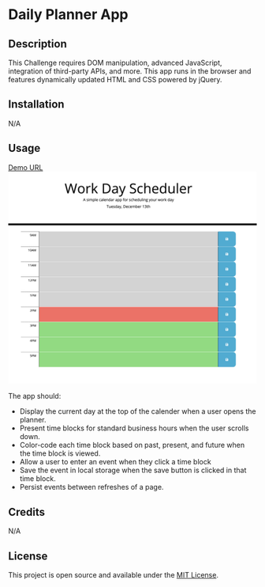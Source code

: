 # Daily Planner App

## Description

This Challenge requires DOM manipulation, advanced JavaScript, integration of third-party APIs, and more. This app runs in the browser and features dynamically updated HTML and CSS powered by jQuery.

## Installation

N/A

## Usage

[Demo URL](https://celiyo.github.io/daily-planner-app/)
![Portfolio Page Screenshot](assets/images/screenshot.png)

The app should:

- Display the current day at the top of the calender when a user opens the planner.
- Present time blocks for standard business hours when the user scrolls down.
- Color-code each time block based on past, present, and future when the time block is viewed.
- Allow a user to enter an event when they click a time block
- Save the event in local storage when the save button is clicked in that time block.
- Persist events between refreshes of a page.

## Credits

N/A

## License

This project is open source and available under the [MIT License](LICENSE).
